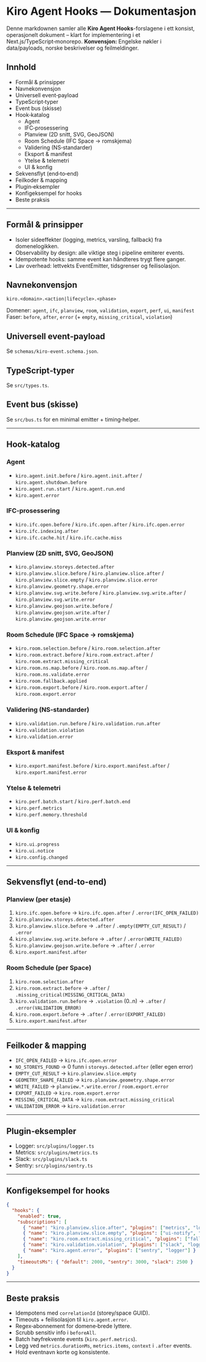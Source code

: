 # Kiro Agent Hooks — Dokumentasjon

Denne markdownen samler alle **Kiro Agent Hooks**-forslagene i ett konsist, operasjonelt dokument – klart for implementering i et Next.js/TypeScript‑monorepo.
**Konvensjon:** Engelske nøkler i data/payloads, norske beskrivelser og feilmeldinger.

## Innhold
- Formål & prinsipper
- Navnekonvensjon
- Universell event‑payload
- TypeScript‑typer
- Event bus (skisse)
- Hook‑katalog
  - Agent
  - IFC‑prosessering
  - Planview (2D snitt, SVG, GeoJSON)
  - Room Schedule (IFC Space → romskjema)
  - Validering (NS‑standarder)
  - Eksport & manifest
  - Ytelse & telemetri
  - UI & konfig
- Sekvensflyt (end‑to‑end)
- Feilkoder & mapping
- Plugin‑eksempler
- Konfigeksempel for hooks
- Beste praksis

---

## Formål & prinsipper
- Isoler sideeffekter (logging, metrics, varsling, fallback) fra domenelogikken.
- Observability by design: alle viktige steg i pipeline emiterer events.
- Idempotente hooks: samme event kan håndteres trygt flere ganger.
- Lav overhead: lettvekts EventEmitter, tidsgrenser og feilisolasjon.

## Navnekonvensjon
```
kiro.<domain>.<action|lifecycle>.<phase>
```
Domener: `agent`, `ifc`, `planview`, `room`, `validation`, `export`, `perf`, `ui`, `manifest`
Faser: `before`, `after`, `error` (+ `empty`, `missing_critical`, `violation`)

## Universell event‑payload
Se `schemas/kiro-event.schema.json`.

## TypeScript‑typer
Se `src/types.ts`.

## Event bus (skisse)
Se `src/bus.ts` for en minimal emitter + timing‑helper.

---

## Hook‑katalog

### Agent
- `kiro.agent.init.before` / `kiro.agent.init.after` / `kiro.agent.shutdown.before`
- `kiro.agent.run.start` / `kiro.agent.run.end`
- `kiro.agent.error`

### IFC‑prosessering
- `kiro.ifc.open.before` / `kiro.ifc.open.after` / `kiro.ifc.open.error`
- `kiro.ifc.indexing.after`
- `kiro.ifc.cache.hit` / `kiro.ifc.cache.miss`

### Planview (2D snitt, SVG, GeoJSON)
- `kiro.planview.storeys.detected.after`
- `kiro.planview.slice.before` / `kiro.planview.slice.after` / `kiro.planview.slice.empty` / `kiro.planview.slice.error`
- `kiro.planview.geometry.shape.error`
- `kiro.planview.svg.write.before` / `kiro.planview.svg.write.after` / `kiro.planview.svg.write.error`
- `kiro.planview.geojson.write.before` / `kiro.planview.geojson.write.after` / `kiro.planview.geojson.write.error`

### Room Schedule (IFC Space → romskjema)
- `kiro.room.selection.before` / `kiro.room.selection.after`
- `kiro.room.extract.before` / `kiro.room.extract.after` / `kiro.room.extract.missing_critical`
- `kiro.room.ns.map.before` / `kiro.room.ns.map.after` / `kiro.room.ns.validate.error`
- `kiro.room.fallback.applied`
- `kiro.room.export.before` / `kiro.room.export.after` / `kiro.room.export.error`

### Validering (NS‑standarder)
- `kiro.validation.run.before` / `kiro.validation.run.after`
- `kiro.validation.violation`
- `kiro.validation.error`

### Eksport & manifest
- `kiro.export.manifest.before` / `kiro.export.manifest.after` / `kiro.export.manifest.error`

### Ytelse & telemetri
- `kiro.perf.batch.start` / `kiro.perf.batch.end`
- `kiro.perf.metrics`
- `kiro.perf.memory.threshold`

### UI & konfig
- `kiro.ui.progress`
- `kiro.ui.notice`
- `kiro.config.changed`

---

## Sekvensflyt (end‑to‑end)

### Planview (per etasje)
1. `kiro.ifc.open.before` → `kiro.ifc.open.after` / `.error(IFC_OPEN_FAILED)`
2. `kiro.planview.storeys.detected.after`
3. `kiro.planview.slice.before` → `.after` / `.empty(EMPTY_CUT_RESULT)` / `.error`
4. `kiro.planview.svg.write.before` → `.after` / `.error(WRITE_FAILED)`
5. `kiro.planview.geojson.write.before` → `.after` / `.error`
6. `kiro.export.manifest.after`

### Room Schedule (per Space)
1. `kiro.room.selection.after`
2. `kiro.room.extract.before` → `.after` / `.missing_critical(MISSING_CRITICAL_DATA)`
3. `kiro.validation.run.before` → `.violation` (0..n) → `.after` / `.error(VALIDATION_ERROR)`
4. `kiro.room.export.before` → `.after` / `.error(EXPORT_FAILED)`
5. `kiro.export.manifest.after`

---

## Feilkoder & mapping
- `IFC_OPEN_FAILED` → `kiro.ifc.open.error`
- `NO_STOREYS_FOUND` → 0 funn i `storeys.detected.after` (eller egen error)
- `EMPTY_CUT_RESULT` → `kiro.planview.slice.empty`
- `GEOMETRY_SHAPE_FAILED` → `kiro.planview.geometry.shape.error`
- `WRITE_FAILED` → `planview.*.write.error` / `room.export.error`
- `EXPORT_FAILED` → `kiro.room.export.error`
- `MISSING_CRITICAL_DATA` → `kiro.room.extract.missing_critical`
- `VALIDATION_ERROR` → `kiro.validation.error`

---

## Plugin‑eksempler
- Logger: `src/plugins/logger.ts`
- Metrics: `src/plugins/metrics.ts`
- Slack: `src/plugins/slack.ts`
- Sentry: `src/plugins/sentry.ts`

---

## Konfigeksempel for hooks
```json
{
  "hooks": {
    "enabled": true,
    "subscriptions": [
      { "name": "kiro.planview.slice.after", "plugins": ["metrics", "logger"] },
      { "name": "kiro.planview.slice.empty", "plugins": ["ui-notify", "logger"] },
      { "name": "kiro.room.extract.missing_critical", "plugins": ["fallback", "logger"] },
      { "name": "kiro.validation.violation", "plugins": ["slack", "logger"] },
      { "name": "kiro.agent.error", "plugins": ["sentry", "logger"] }
    ],
    "timeoutsMs": { "default": 2000, "sentry": 3000, "slack": 2500 }
  }
}
```

---

## Beste praksis
- Idempotens med `correlationId` (storey/space GUID).
- Timeouts + feilisolasjon til `kiro.agent.error`.
- Regex‑abonnement for domene‑brede lyttere.
- Scrubb sensitiv info i `beforeAll`.
- Batch høyfrekvente events (`kiro.perf.metrics`).
- Legg ved `metrics.durationMs`, `metrics.items`, `context` i `.after` events.
- Hold eventnavn korte og konsistente.

